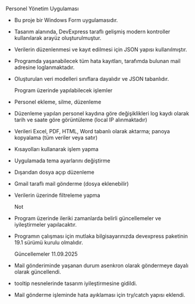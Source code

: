   Personel Yönetim Uygulaması

- Bu proje bir Windows Form uygulamasıdır.
- Tasarım alanında, DevExpress taraflı gelişmiş modern kontroller kullanılarak arayüz oluşturulmuştur.
- Verilerin düzenlenmesi ve kayıt edilmesi için JSON yapısı kullanılmıştır.
- Programda yaşanabilecek tüm hata kayıtları, tarafımda bulunan mail adresine loglanmaktadır.
- Oluşturulan veri modelleri sınıflara dayalıdır ve JSON tabanlıdır.

  Program üzerinde yapılabilecek işlemler

- Personel ekleme, silme, düzenleme
- Düzenleme yapılan personel kaydına göre değişiklikleri log kaydı olarak tarih ve saate göre görüntüleme (local IP alınmaktadır)
- Verileri Excel, PDF, HTML, Word tabanlı olarak aktarma; panoya kopyalama (tüm veriler veya satır)
- Kısayolları kullanarak işlem yapma
- Uygulamada tema ayarlarını değiştirme
- Dışarıdan dosya açıp düzenleme
- Gmail taraflı mail gönderme (dosya eklenebilir)
- Verilerin üzerinde filtreleme yapma

  Not

- Program üzerinde ileriki zamanlarda belirli güncellemeler ve iyileştirmeler yapılacaktır.
- Programın çalışması için mutlaka bilgisayarınızda devexpress paketinin 19.1 sürümü kurulu olmalıdır.

  Güncellemeler 11.09.2025
  
- Mail gönderiminde yaşanan durum asenkron olarak göndermeye dayalı olarak güncellendi.
- tooltip nesnelerinde tasarım iyileştirmesine gidildi.
- Mail gönderme işleminde hata ayıklaması için try/catch yapısı eklendi.
